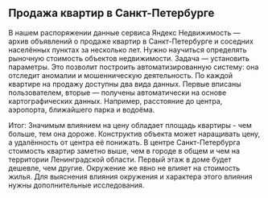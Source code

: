## Продажа квартир в Санкт-Петербурге

В нашем распоряжении данные сервиса Яндекс Недвижимость — архив объявлений о продаже квартир в Санкт-Петербурге и соседних населённых пунктах за несколько лет. Нужно научиться определять рыночную стоимость объектов недвижимости. Задача — установить параметры. Это позволит построить автоматизированную систему: она отследит аномалии и мошенническую деятельность.
По каждой квартире на продажу доступны два вида данных. Первые вписаны пользователем, вторые — получены автоматически на основе картографических данных. Например, расстояние до центра, аэропорта, ближайшего парка и водоёма.

Итог: Значимым влиянием на цену обладает площадь квартиры - чем больше, тем она дороже. Конструктив объекта может наращивать цену, а удалённость от центра её понижать. В центре Санкт-Петербурга стоимость квартир заметно выше, чем в городе в общем и чем на территории Ленинградской области. Первый этаж в доме будет дешевле, чем другие. Окружение же явно не влияет на стоимость жилья. Для выяснения влияния окружения и характера этого влияния нужны дополнительные исследования.
